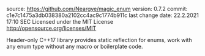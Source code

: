 source: https://github.com/Neargye/magic_enum
version: 0.7.2
commit: c1e7c1475a3db038380a2102cc4ac9c1774b911c
last change date: 22.2.2021 17:10 SEC
Licensed under the MIT License <http://opensource.org/licenses/MIT>

Header-only C++17 library provides static reflection for enums,
work with any enum type without any macro or boilerplate code.